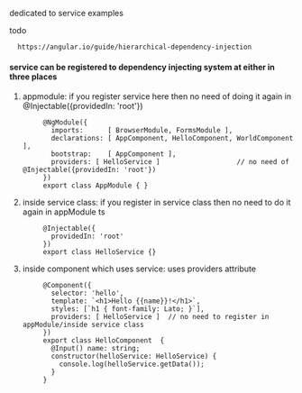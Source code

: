 dedicated to service examples


todo  

      https://angular.io/guide/hierarchical-dependency-injection


#### service can be registered to dependency injecting system at either in three places

1. appmodule: if you register service here then no need of doing it again in @Injectable({providedIn: 'root'})

            @NgModule({
              imports:      [ BrowserModule, FormsModule ],
              declarations: [ AppComponent, HelloComponent, WorldComponent ],
              bootstrap:    [ AppComponent ],
              providers: [ HelloService ]                   // no need of @Injectable({providedIn: 'root'})
            })
            export class AppModule { }
            
            
            
2. inside service class: if you register in service class then no need to do it again in appModule ts

            @Injectable({
              providedIn: 'root'
            })
            export class HelloService {}

3. inside component which uses service: uses providers attribute


            @Component({
              selector: 'hello',
              template: `<h1>Hello {{name}}!</h1>`,
              styles: [`h1 { font-family: Lato; }`],
              providers: [ HelloService ]  // no need to register in appModule/inside service class
            })
            export class HelloComponent  {
              @Input() name: string;
              constructor(helloService: HelloService) {
                console.log(helloService.getData());
              }
            }
